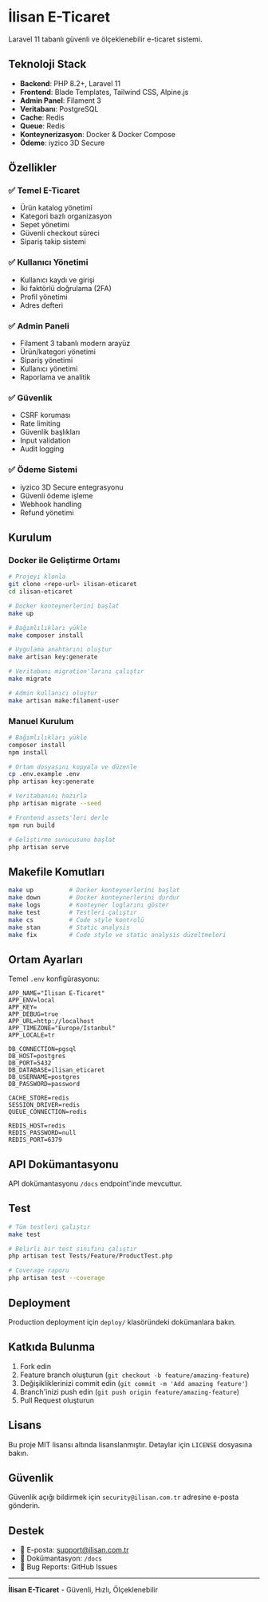 # İlisan E-Ticaret

Laravel 11 tabanlı güvenli ve ölçeklenebilir e-ticaret sistemi.

## Teknoloji Stack

- **Backend**: PHP 8.2+, Laravel 11
- **Frontend**: Blade Templates, Tailwind CSS, Alpine.js
- **Admin Panel**: Filament 3
- **Veritabanı**: PostgreSQL
- **Cache**: Redis
- **Queue**: Redis
- **Konteynerizasyon**: Docker & Docker Compose
- **Ödeme**: iyzico 3D Secure

## Özellikler

### ✅ Temel E-Ticaret
- Ürün katalog yönetimi
- Kategori bazlı organizasyon
- Sepet yönetimi
- Güvenli checkout süreci
- Sipariş takip sistemi

### ✅ Kullanıcı Yönetimi
- Kullanıcı kaydı ve girişi
- İki faktörlü doğrulama (2FA)
- Profil yönetimi
- Adres defteri

### ✅ Admin Paneli
- Filament 3 tabanlı modern arayüz
- Ürün/kategori yönetimi
- Sipariş yönetimi
- Kullanıcı yönetimi
- Raporlama ve analitik

### ✅ Güvenlik
- CSRF koruması
- Rate limiting
- Güvenlik başlıkları
- Input validation
- Audit logging

### ✅ Ödeme Sistemi
- iyzico 3D Secure entegrasyonu
- Güvenli ödeme işleme
- Webhook handling
- Refund yönetimi

## Kurulum

### Docker ile Geliştirme Ortamı

```bash
# Projeyi klonla
git clone <repo-url> ilisan-eticaret
cd ilisan-eticaret

# Docker konteynerlerini başlat
make up

# Bağımlılıkları yükle
make composer install

# Uygulama anahtarını oluştur
make artisan key:generate

# Veritabanı migration'larını çalıştır
make migrate

# Admin kullanıcı oluştur
make artisan make:filament-user
```

### Manuel Kurulum

```bash
# Bağımlılıkları yükle
composer install
npm install

# Ortam dosyasını kopyala ve düzenle
cp .env.example .env
php artisan key:generate

# Veritabanını hazırla
php artisan migrate --seed

# Frontend assets'leri derle
npm run build

# Geliştirme sunucusunu başlat
php artisan serve
```

## Makefile Komutları

```bash
make up          # Docker konteynerlerini başlat
make down        # Docker konteynerlerini durdur
make logs        # Konteyner loglarını göster
make test        # Testleri çalıştır
make cs          # Code style kontrolü
make stan        # Static analysis
make fix         # Code style ve static analysis düzeltmeleri
```

## Ortam Ayarları

Temel `.env` konfigürasyonu:

```env
APP_NAME="İlisan E-Ticaret"
APP_ENV=local
APP_KEY=
APP_DEBUG=true
APP_URL=http://localhost
APP_TIMEZONE="Europe/Istanbul"
APP_LOCALE=tr

DB_CONNECTION=pgsql
DB_HOST=postgres
DB_PORT=5432
DB_DATABASE=ilisan_eticaret
DB_USERNAME=postgres
DB_PASSWORD=password

CACHE_STORE=redis
SESSION_DRIVER=redis
QUEUE_CONNECTION=redis

REDIS_HOST=redis
REDIS_PASSWORD=null
REDIS_PORT=6379
```

## API Dokümantasyonu

API dokümantasyonu `/docs` endpoint'inde mevcuttur.

## Test

```bash
# Tüm testleri çalıştır
make test

# Belirli bir test sınıfını çalıştır
php artisan test Tests/Feature/ProductTest.php

# Coverage raporu
php artisan test --coverage
```

## Deployment

Production deployment için `deploy/` klasöründeki dokümanlara bakın.

## Katkıda Bulunma

1. Fork edin
2. Feature branch oluşturun (`git checkout -b feature/amazing-feature`)
3. Değişikliklerinizi commit edin (`git commit -m 'Add amazing feature'`)
4. Branch'inizi push edin (`git push origin feature/amazing-feature`)
5. Pull Request oluşturun

## Lisans

Bu proje MIT lisansı altında lisanslanmıştır. Detaylar için `LICENSE` dosyasına bakın.

## Güvenlik

Güvenlik açığı bildirmek için `security@ilisan.com.tr` adresine e-posta gönderin.

## Destek

- 📧 E-posta: support@ilisan.com.tr
- 📝 Dokümantasyon: `/docs`
- 🐛 Bug Reports: GitHub Issues

---

**İlisan E-Ticaret** - Güvenli, Hızlı, Ölçeklenebilir
